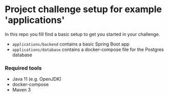 # Project challenge setup for example 'applications'

In this repo you fill find a basic setup to get you started in your challenge.

- `applications/backend` contains a basic Spring Boot app
- `applications/database` contains a docker-compose file for the Postgres database

### Required tools
- Java 11 (e.g. OpenJDK)
- docker-compose
- Maven 3

